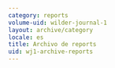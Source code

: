 ```yaml
---
category: reports
volume-uid: wilder-journal-1
layout: archive/category
locale: es
title: Archivo de reports
uid: wj1-archive-reports
---
```

